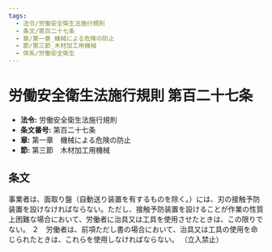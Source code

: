 ```yaml
---
tags:
  - 法令/労働安全衛生法施行規則
  - 条文/第百二十七条
  - 章/第一章_機械による危険の防止
  - 節/第三節_木材加工用機械
  - 体系/労働安全衛生
---
```

# 労働安全衛生法施行規則 第百二十七条

- **法令:** 労働安全衛生法施行規則
- **条文番号:** 第百二十七条
- **章:** 第一章　機械による危険の防止
- **節:** 第三節　木材加工用機械

## 条文
事業者は、面取り盤（自動送り装置を有するものを除く。）には、刃の接触予防装置を設けなければならない。ただし、接触予防装置を設けることが作業の性質上困難な場合において、労働者に治具又は工具を使用させたときは、この限りでない。
２　労働者は、前項ただし書の場合において、治具又は工具の使用を命じられたときは、これらを使用しなければならない。
（立入禁止）

